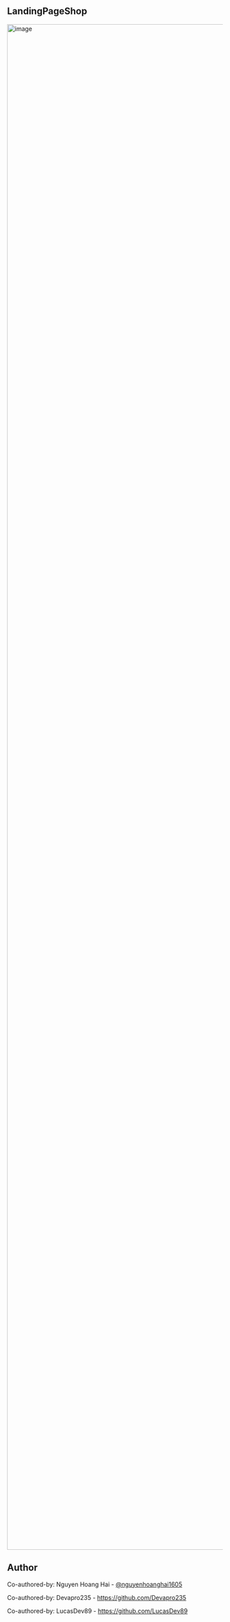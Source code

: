 ## LandingPageShop

<img width="1880" height="3556" alt="image" src="https://github.com/user-attachments/assets/308eae91-b654-495e-882f-dcce148b9e00" />


## Author
Co-authored-by: Nguyen Hoang Hai - [@nguyenhoanghai1605](https://github.com/nguyenhoanghai1605)

Co-authored-by: Devapro235 - https://github.com/Devapro235

Co-authored-by: LucasDev89 - https://github.com/LucasDev89 
